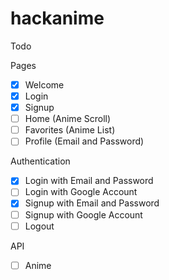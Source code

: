 # hackanime

Todo

Pages

- [x] Welcome
- [x] Login
- [x] Signup
- [ ] Home (Anime Scroll)
- [ ] Favorites (Anime List)
- [ ] Profile (Email and Password)

Authentication

- [x] Login with Email and Password
- [ ] Login with Google Account
- [x] Signup with Email and Password
- [ ] Signup with Google Account
- [ ] Logout

API 

- [ ] Anime
